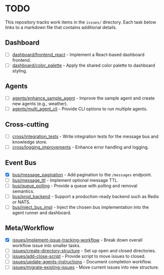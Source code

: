 # TODO

This repository tracks work items in the `issues/` directory. Each task below links to a markdown file that contains additional details.

## Dashboard
- [ ] [dashboard/frontend_react](issues/dashboard/frontend_react.md) - Implement a React-based dashboard frontend.
- [ ] [dashboard/color_palette](issues/dashboard/color_palette.md) - Apply the shared color palette to dashboard styling.

## Agents
- [ ] [agents/enhance_sample_agent](issues/agents/enhance_sample_agent.md) - Improve the sample agent and create new agents (e.g., weather).
- [ ] [agents/multi_agent_cli](issues/agents/multi_agent_cli.md) - Provide CLI options to run multiple agents.

## Cross-cutting
- [ ] [cross/integration_tests](issues/cross/integration_tests.md) - Write integration tests for the message bus and knowledge store.
- [ ] [cross/logging_improvements](issues/cross/logging_improvements.md) - Enhance error handling and logging.

## Event Bus
- [x] [bus/message_pagination](issues/bus/message_pagination.md) - Add pagination to the `/messages` endpoint.
- [ ] [bus/message_ttl](issues/bus/message_ttl.md) - Implement optional message TTL.
- [ ] [bus/queue_polling](issues/bus/queue_polling.md) - Provide a queue with polling and removal semantics.
- [ ] [bus/prod_backend](issues/bus/prod_backend.md) - Support a production-ready backend such as Redis or NATS.
- [ ] [bus/inject_bus_impl](issues/bus/inject_bus_impl.md) - Inject the chosen bus implementation into the agent runner and dashboard.

## Meta/Workflow
- [x] [issues/implement-issue-tracking-workflow](issues/issues/implement-issue-tracking-workflow.md) - Break down overall workflow issue into smaller tasks.
- [ ] [issues/create-directory-structure](issues/issues/create-directory-structure.md) - Set up open and closed directories.
- [ ] [issues/add-close-script](issues/issues/add-close-script.md) - Provide script to move issues to closed.
- [ ] [issues/update-agents-instructions](issues/issues/update-agents-instructions.md) - Document completion workflow.
- [ ] [issues/migrate-existing-issues](issues/issues/migrate-existing-issues.md) - Move current issues into new structure.
